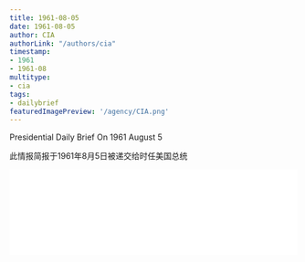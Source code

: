 ```yaml
---
title: 1961-08-05
date: 1961-08-05
author: CIA 
authorLink: "/authors/cia"
timestamp: 
- 1961
- 1961-08
multitype: 
- cia
tags: 
- dailybrief
featuredImagePreview: '/agency/CIA.png'
---
```



Presidential Daily Brief On 1961 August 5

此情报简报于1961年8月5日被递交给时任美国总统

<!--more-->





<div id="over" style="width:100%; overflow:hidden"> <iframe id="sFrame" name="sFrame" frameborder="no" border="0"  allowfullscreen marginwidth="0" scrolling="no" src = " /CIA/1961-08-05.html "  style = " position:absulute; width: 806px; top: 300;" > </iframe> </div>